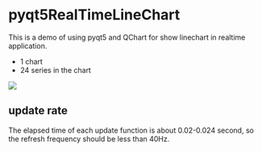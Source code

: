 # pyqt5RealTimeLineChart
This is a demo of using pyqt5 and QChart for show linechart in realtime application.

- 1 chart
- 24 series in the chart

![](https://github.com/jackgreentemp/pyqt5RealTimeLineChart/blob/master/image/demo.gif?raw=true)

## update rate
The elapsed time of each update function is about 0.02-0.024 second, so the refresh frequency should be less than 40Hz.
